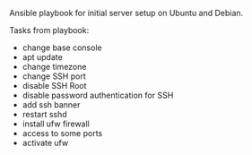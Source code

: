 Ansible playbook for initial server setup on Ubuntu and Debian. 

Tasks from playbook:
- change base console
- apt update
- change timezone
- change SSH port
- disable SSH Root
- disable password authentication for SSH
- add ssh banner
- restart sshd
- install ufw firewall
- access to some ports
- activate ufw
